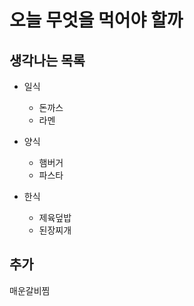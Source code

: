 # 오늘 무엇을 먹어야 할까

## 생각나는 목록
- 일식
	- 돈까스
	- 라멘

- 양식
	- 햄버거
	- 파스타

- 한식
	- 제육덮밥
	- 된장찌개

## 추가
매운갈비찜

